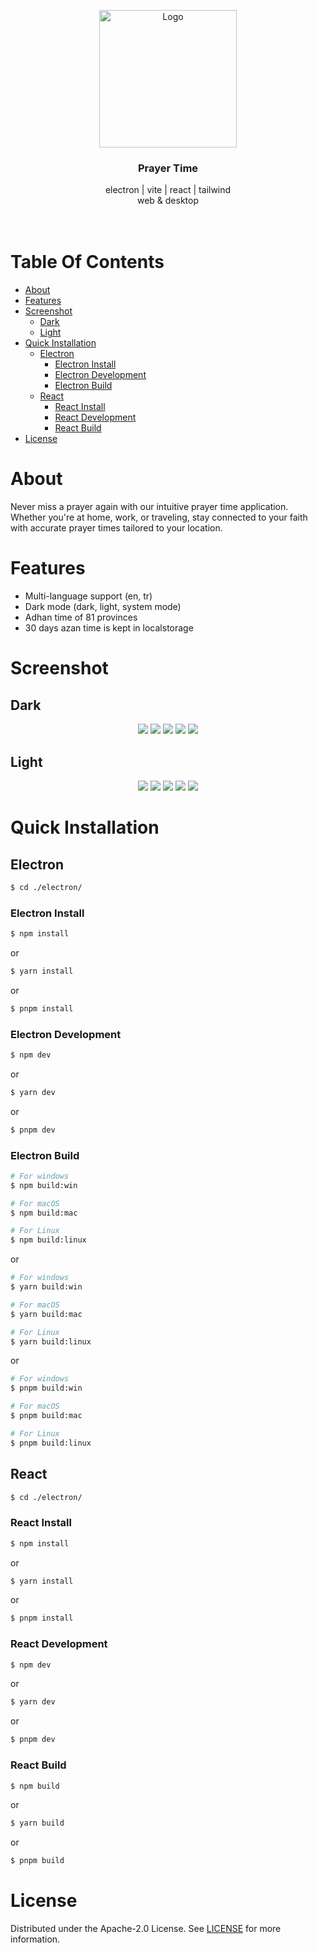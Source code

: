 <p align="center">
  <a href="#">
    <img src="https://github.com/EW-EndWall/prayer-time/assets/43109779/f632da3a-8043-47b3-b75e-d693e715ad1e" alt="Logo" width="220" height="auto">
  </a>


  <h3 align="center">
    Prayer Time
  </h3>

  <p align="center">
    electron | vite | react | tailwind
    <br />
    web & desktop
    <br /><br /><br />
  </p>
</p>

# Table Of Contents

* [About](#about)
* [Features](#features)
* [Screenshot](#screenshot)
  * [Dark](#dark)
  * [Light](#light)
* [Quick Installation](#quick-installation)
  * [Electron](#electron)
    * [Electron Install](#electron-install)
    * [Electron Development](#electron-development)
    * [Electron Build](#electron-build)
  * [React](#react)
    * [React Install](#react-install)
    * [React Development](#react-development)
    * [React Build](#react-build)
* [License](#license)

# About

Never miss a prayer again with our intuitive prayer time application. Whether you're at home, work, or traveling, stay connected to your faith with accurate prayer times tailored to your location.

# Features

  - Multi-language support (en, tr)
  - Dark mode (dark, light, system mode)
  - Adhan time of 81 provinces
  - 30 days azan time is kept in localstorage

# Screenshot

## Dark

<div align="center">
  <img src="https://raw.githubusercontent.com/EW-EndWall/prayer-time/main/screenshot/dark/1%20Prayer%20Time%20-%20Home.png" width="" />
  <img src="https://raw.githubusercontent.com/EW-EndWall/prayer-time/main/screenshot/dark/2%20Prayer%20Time%20-%20Options.png" width="" />
  <img src="https://raw.githubusercontent.com/EW-EndWall/prayer-time/main/screenshot/dark/3%20Prayer%20Time%20-%20City%20Setting.png" width="" />
  <img src="https://raw.githubusercontent.com/EW-EndWall/prayer-time/main/screenshot/dark/4%20Prayer%20Time%20-%20Theme%20Setting.png" width="" />
  <img src="https://raw.githubusercontent.com/EW-EndWall/prayer-time/main/screenshot/dark/5%20Prayer%20Time%20-%20Language%20Setting.png" width="" />
</div>

## Light

<div align="center">
  <img src="https://raw.githubusercontent.com/EW-EndWall/prayer-time/main/screenshot/light/1%20Prayer%20Time%20-%20Home.png" width="" />
  <img src="https://raw.githubusercontent.com/EW-EndWall/prayer-time/main/screenshot/light/2%20Prayer%20Time%20-%20Options.png" width="" />
  <img src="https://raw.githubusercontent.com/EW-EndWall/prayer-time/main/screenshot/light/3%20Prayer%20Time%20-%20Theme%20Setting.png" width="" />
  <img src="https://raw.githubusercontent.com/EW-EndWall/prayer-time/main/screenshot/light/4%20Prayer%20Time%20-%20Language%20Setting.png" width="" />
  <img src="https://raw.githubusercontent.com/EW-EndWall/prayer-time/main/screenshot/light/5%20Prayer%20Time%20-%20City%20Setting.png" width="" />
</div>

# Quick Installation

## Electron

```bash
$ cd ./electron/
```

### Electron Install

```bash
$ npm install
```
or
```bash
$ yarn install
```
or
```bash
$ pnpm install
```

### Electron Development

```bash
$ npm dev
```
or
```bash
$ yarn dev
```
or
```bash
$ pnpm dev
```

### Electron Build

```bash
# For windows
$ npm build:win

# For macOS
$ npm build:mac

# For Linux
$ npm build:linux
```
or
```bash
# For windows
$ yarn build:win

# For macOS
$ yarn build:mac

# For Linux
$ yarn build:linux
```
or
```bash
# For windows
$ pnpm build:win

# For macOS
$ pnpm build:mac

# For Linux
$ pnpm build:linux
```

## React

```bash
$ cd ./electron/
```

### React Install

```bash
$ npm install
```
or
```bash
$ yarn install
```
or
```bash
$ pnpm install
```

### React Development

```bash
$ npm dev
```
or
```bash
$ yarn dev
```
or
```bash
$ pnpm dev
```

### React Build

```bash
$ npm build
```
or
```bash
$ yarn build
```
or
```bash
$ pnpm build
```

# License

Distributed under the Apache-2.0 License. See [LICENSE](https://github.com/EW-EndWall/prayer-time/blob/main/LICENSE) for more information.
